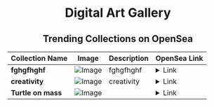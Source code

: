 <div align="center">

# Digital Art Gallery

## Trending Collections on OpenSea

| Collection Name                       | Image                                                                                     | Description                       | OpenSea Link                                                                                          |
|---------------------------------------|-------------------------------------------------------------------------------------------|-----------------------------------|--------------------------------------------------------------------------------------------------------|
| **fghgfhghf** | ![Image](https://i.seadn.io/s/raw/files/ab924265eeaba1a7298e10eab7b1f035.jpg?w=500&auto=format?w=200&auto=format) | fghgfhghf | <details><summary>Link</summary>[fghgfhghf](https://opensea.io/collection/fghgfhghf)</details> |
| **creativity** | ![Image](https://i.seadn.io/s/raw/files/943953467946b5864d657fe5fc8914c6.png?w=500&auto=format?w=200&auto=format) |  creativity  | <details><summary>Link</summary>[creativity](https://opensea.io/collection/creativity-44)</details> |
| **Turtle on mass** | ![Image](https://i.seadn.io/s/raw/files/11cef90ac88fed31ee94e79c6418f55d.webp?w=500&auto=format?w=200&auto=format) |  | <details><summary>Link</summary>[Turtle on mass](https://opensea.io/collection/turtle-on-mass)</details> |

</div>